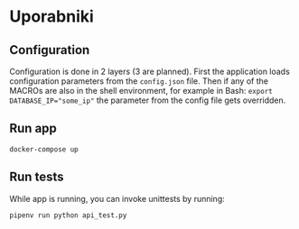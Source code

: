 # Uporabniki


## Configuration

Configuration is done in 2 layers (3 are planned). First the application loads configuration
parameters from the `config.json` file. Then if any of the MACROs are also in the shell environment,
for example in Bash: `export DATABASE_IP="some_ip"` the parameter from the config file gets overridden.

## Run app

	docker-compose up

## Run tests

While app is running, you can invoke unittests by running:

	pipenv run python api_test.py
